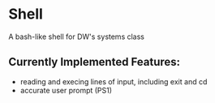 # Shell
A bash-like shell for DW's systems class

## Currently Implemented Features:
* reading and execing lines of input, including exit and cd
* accurate user prompt (PS1)
